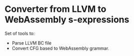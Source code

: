 # Converter from LLVM to WebAssembly s-expressions

Set of tools to:
- Parse LLVM BC file
- Convert CFG based to WebAssembly grammar.


